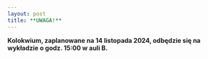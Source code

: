 ```yaml
---
layout: post
title: **UWAGA!** 
---
```

__Kolokwium, zaplanowane na 14 listopada 2024, odbędzie się na wykładzie o godz. 15:00 w auli B.__ 
